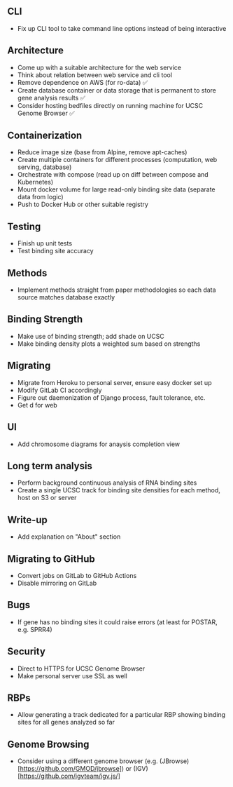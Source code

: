 ## CLI
 - Fix up CLI tool to take command line options instead of being interactive

## Architecture
 - Come up with a suitable architecture for the web service
 - Think about relation between web service and cli tool
 - Remove dependence on AWS (for ro-data) ✅
 - Create database container or data storage that is permanent to store
   gene analysis results ✅
 - Consider hosting bedfiles directly on running machine for UCSC Genome
   Browser ✅

## Containerization
 - Reduce image size (base from Alpine, remove apt-caches)
 - Create multiple containers for different processes (computation, web
   serving, database)
 - Orchestrate with compose (read up on diff between compose and Kubernetes)
 - Mount docker volume for large read-only binding site data (separate data
   from logic)
 - Push to Docker Hub or other suitable registry

## Testing
 - Finish up unit tests
 - Test binding site accuracy

## Methods
 - Implement methods straight from paper methodologies so each data source
   matches database exactly

## Binding Strength
 - Make use of binding strength; add shade on UCSC
 - Make binding density plots a weighted sum based on strengths

## Migrating
 - Migrate from Heroku to personal server, ensure easy docker set up
 - Modify GitLab CI accordingly
 - Figure out daemonization of Django process, fault tolerance, etc.
 - Get d for web

## UI
 - Add chromosome diagrams for anaysis completion view

## Long term analysis
 - Perform background continuous analysis of RNA binding sites
 - Create a single UCSC track for binding site densities for each method,
   host on S3 or server

## Write-up
 - Add explanation on "About" section

## Migrating to GitHub
 - Convert jobs on GitLab to GitHub Actions
 - Disable mirroring on GitLab

## Bugs
 - If gene has no binding sites it could raise errors (at least for POSTAR,
   e.g. SPRR4)

## Security
 - Direct to HTTPS for UCSC Genome Browser
 - Make personal server use SSL as well

## RBPs
 - Allow generating a track dedicated for a particular RBP showing binding
   sites for all genes analyzed so far

## Genome Browsing
 - Consider using a different genome browser (e.g.
   (JBrowse)[https://github.com/GMOD/jbrowse]) or
   (IGV)[https://github.com/igvteam/igv.js/]
